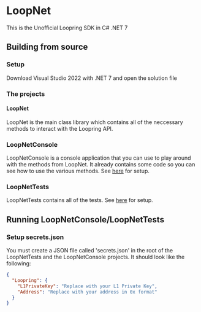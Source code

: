 # LoopNet
This is the Unofficial Loopring SDK in C# .NET 7

## Building from source
### Setup
Download Visual Studio 2022 with .NET 7 and open the solution file

### The projects
#### LoopNet
LoopNet is the main class library which contains all of the neccessary methods to interact with the Loopring API.

### LoopNetConsole
LoopNetConsole is a console application that you can use to play around with the methods from LoopNet. It already contains some code so you can see how to use the various methods. See [here](https://github.com/fudgebucket27/LoopNet#running-loopnetconsoleloopnettests) for setup.

### LoopNetTests
LoopNetTests contains all of the tests. See [here](https://github.com/fudgebucket27/LoopNet#running-loopnetconsoleloopnettests) for setup.

## Running LoopNetConsole/LoopNetTests
### Setup secrets.json
You must create a JSON file called 'secrets.json' in the root of the LoopNetTests and the LoopNetConsole projects. It should look like the following:

```json
{
  "Loopring": {
    "L1PrivateKey": "Replace with your L1 Private Key",
    "Address": "Replace with your address in 0x format"
  }
}
